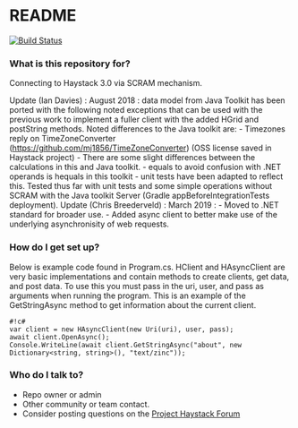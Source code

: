 # README #

[![Build Status](https://worksphere.visualstudio.com/Worksphere-OSS/_apis/build/status/Strukton-Worksphere.haystack-csharp?branchName=master)](https://worksphere.visualstudio.com/Worksphere-OSS/_build/latest?definitionId=231&branchName=master)

### What is this repository for? ###

Connecting to Haystack 3.0 via SCRAM mechanism.

Update (Ian Davies) : August 2018 : data model from Java Toolkit has been ported with the following noted exceptions that can be used with the previous work to implement a fuller client with the added HGrid and postString methods.  Noted differences to the Java toolkit are:
	- Timezones reply on TimeZoneConverter (https://github.com/mj1856/TimeZoneConverter) (OSS license saved in Haystack project) - There are some slight differences between the calculations in this 
	    and Java toolkit.
	- equals to avoid confusion with .NET operands is hequals in this toolkit - unit tests have been adapted to reflect this.
 Tested thus far with unit tests and some simple operations without SCRAM with the Java toolkit Server (Gradle appBeforeIntegrationTests deployment).
Update (Chris Breederveld) : March 2019 :
	- Moved to .NET standard for broader use.
	- Added async client to better make use of the underlying asynchronisity of web requests.

### How do I get set up? ###

Below is example code found in Program.cs.
HClient and HAsyncClient are very basic implementations and contain methods to create clients, get data, and post data.
To use this you must pass in the uri, user, and pass as arguments when running the program.
This is an example of the GetStringAsync method to get information about the current client.
    
```
#!c#
var client = new HAsyncClient(new Uri(uri), user, pass);
await client.OpenAsync();
Console.WriteLine(await client.GetStringAsync("about", new Dictionary<string, string>(), "text/zinc"));
```

### Who do I talk to? ###

* Repo owner or admin
* Other community or team contact. 
* Consider posting questions on the [Project Haystack Forum](http://project-haystack.org/forum/topic)

